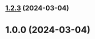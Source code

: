 ## [1.2.3](https://github.com/asgozenkorudn/git-extended/compare/1.0.0...1.2.3) (2024-03-04)



# 1.0.0 (2024-03-04)



